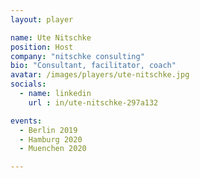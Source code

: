 ```yaml
---
layout: player

name: Ute Nitschke
position: Host
company: "nitschke consulting"
bio: "Consultant, facilitator, coach"
avatar: /images/players/ute-nitschke.jpg
socials:
  - name: linkedin
    url : in/ute-nitschke-297a132

events:
  - Berlin 2019
  - Hamburg 2020
  - Muenchen 2020

---
```

